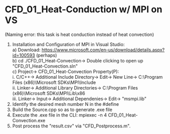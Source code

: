 # CFD_01_Heat-Conduction w/ MPI on VS
(Naming error: this task is heat conduction instead of heat convection)  

1. Installation and Configuration of MPI in Visual Studio:  
  a) Download: https://www.microsoft.com/en-us/download/details.aspx?id=100593 (perhaps)  
  b) cd ./CFD_01_Heat-Convection-> Double clicking to open up "CFD_01_Heat-Convection.sln"  
  c) Project-> CFD_01_Heat-Convection Property(P):  
    i. C/C++-> Additional Include Directory-> Edit-> New Line-> C:\Program Files (x86)\Microsoft SDKs\MPI\Include  
    ii. Linker-> Additional Library Directories-> C:\Program Files (x86)\Microsoft SDKs\MPI\Lib\x86  
    iii. Linker-> Input-> Additional Dependenies-> Edit-> "msmpi.lib"  
2. Identify the desired mesh number N in the #define  
3. Build the Source.cpp so as to generate .exe file  
4. Execute the .exe file in the CLI: mpiexec -n 4 CFD_01_Heat-Convection.exe  
5. Post process the "result.csv" via "CFD_Postprocess.m".
